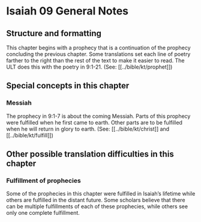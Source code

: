 # Isaiah 09 General Notes
## Structure and formatting

This chapter begins with a prophecy that is a continuation of the prophecy concluding the previous chapter. Some translations set each line of poetry farther to the right than the rest of the text to make it easier to read. The ULT does this with the poetry in 9:1-21. (See: [[../bible/kt/prophet]])

## Special concepts in this chapter

### Messiah
The prophecy in 9:1-7 is about the coming Messiah. Parts of this prophecy were fulfilled when he first came to earth. Other parts are to be fulfilled when he will return in glory to earth. (See: [[../bible/kt/christ]] and [[../bible/kt/fulfill]])

## Other possible translation difficulties in this chapter

### Fulfillment of prophecies
Some of the prophecies in this chapter were fulfilled in Isaiah’s lifetime while others are fulfilled in the distant future. Some scholars believe that there can be multiple fulfillments of each of these prophecies, while others see only one complete fulfillment.